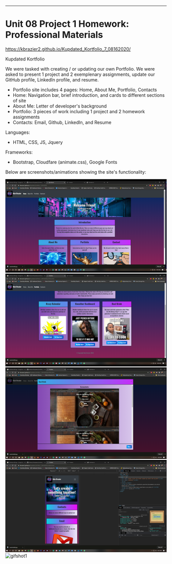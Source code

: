 
---------------------------------------------------------------------------------

# Unit 08 Project 1 Homework: Professional Materials

https://kbrazier2.github.io/Kupdated_Kortfolio_7_08162020/

Kupdated Kortfolio

We were tasked with creating / or updating our own Portfolio. We were asked to present 1 project and 2 exemplenary assignments, update our GitHub profile, LinkedIn profile, and resume.

- Portfolio site includes 4 pages: Home, About Me, Portfolio, Contacts
- Home: Navigation bar, brief introduction, and cards to different sections of site
- About Me: Letter of developer's background
- Portfolio: 3 pieces of work including 1 project and 2 homework assignments
- Contacts: Email, Github, LinkedIn, and Resume

Languages:
- HTML, CSS, JS, Jquery

Frameworks:
- Bootstrap, Cloudfare (animate.css), Google Fonts

Below are screenshots/animations showing the site's functionality:

![screenshot1](./assets/2020-08-18.png)
![screenshot2](./assets/2020-08-18_(1).png)
![screenshot3](./assets/2020-08-18_(2).png)
![screenshot4](./assets/2020-08-18_(3).png)
![gifshot1](./assets/Untitled_Aug_18_2020_10_31_AM.gif)
